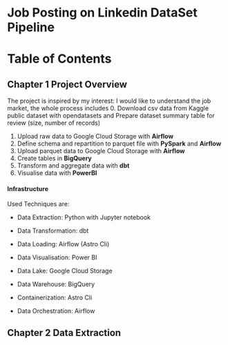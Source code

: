 # Job Posting on Linkedin DataSet Pipeline

# Table of Contents

## Chapter 1 Project Overview

The project is inspired by my interest: I would like to understand the job market, the whole process includes 
 0. Download csv data from Kaggle public dataset with opendatasets and Prepare dataset summary table for review (size, number of records)
 1. Upload raw data to Google Cloud Storage with **Airflow**
 2. Define schema and repartition to parquet file with **PySpark** and **Airflow**
 3. Upload parquet data to Google Cloud Storage with **Airflow**
 4. Create tables in **BigQuery**
 5. Transform and aggregate data with **dbt**
 6. Visualise data with **PowerBI**

#### Infrastructure
Used Techniques are:
 - Data Extraction: Python with Jupyter notebook
 - Data Transformation: dbt
 - Data Loading: Airflow (Astro Cli)
 - Data Visualisation: Power BI

 - Data Lake: Google Cloud Storage
 - Data Warehouse: BigQuery

 - Containerization: Astro Cli
 - Data Orchestration: Airflow

 

 ## Chapter 2 Data Extraction